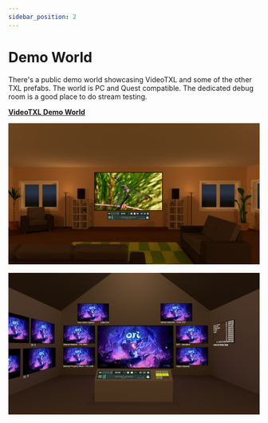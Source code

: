 ```yaml
---
sidebar_position: 2
---
```


# Demo World

There's a public demo world showcasing VideoTXL and some of the other TXL prefabs.  The world is PC and Quest compatible.
The dedicated debug room is a good place to do stream testing.

**[VideoTXL Demo World](https://vrchat.com/home/content/worlds/wrld_4b88b95c-0fc9-4e4d-a37e-8a8f2b4260dc/edit)**

![Demo World](/img/screenshots/demoworld-1.png)

![Demo World debug room](/img/screenshots/demoworld-2.png)
